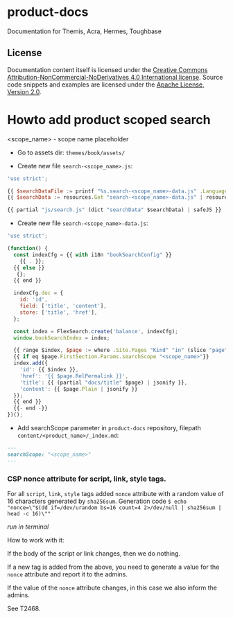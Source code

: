 # product-docs

Documentation for Themis, Acra, Hermes, Toughbase

## License

Documentation content itself is licensed under the
[Creative Commons Attribution-NonCommercial-NoDerivatives 4.0 International license][CC].
Source code snippets and examples are licensed under the
[Apache License, Version 2.0](LICENSE).

[CC]: https://creativecommons.org/licenses/by-nc-nd/4.0/


# Howto add product scoped search

<scope_name> - scope name placeholder

- Go to assets dir: `themes/book/assets/`

- Create new file `search-<scope_name>.js`:
```javascript
'use strict';

{{ $searchDataFile := printf "%s.search-<scope_name>-data.js" .Language.Lang }}
{{ $searchData := resources.Get "search-<scope_name>-data.js" | resources.ExecuteAsTemplate $searchDataFile . | resources.Minify | resources.Fingerprint }}

{{ partial "js/search.js" (dict "searchData" $searchData) | safeJS }}
```

- Create new file `search-<scope_name>-data.js`:
```javascript
'use strict';

(function() {
  const indexCfg = {{ with i18n "bookSearchConfig" }}
    {{ . }};
  {{ else }}
   {};
  {{ end }}

  indexCfg.doc = {
    id: 'id',
    field: ['title', 'content'],
    store: ['title', 'href'],
  };

  const index = FlexSearch.create('balance', indexCfg);
  window.bookSearchIndex = index;

  {{ range $index, $page := where .Site.Pages "Kind" "in" (slice "page" "section") }}
  {{ if eq $page.FirstSection.Params.searchScope "<scope_name>"}}
  index.add({
    'id': {{ $index }},
    'href': '{{ $page.RelPermalink }}',
    'title': {{ (partial "docs/title" $page) | jsonify }},
    'content': {{ $page.Plain | jsonify }}
  });
  {{ end }}
  {{- end -}}
})();
```

- Add searchScope parameter in `product-docs` repository, filepath `content/<product_name>/_index.md`:
```md
---
searchScope: "<scope_name>"
---
```

### CSP nonce attribute for script, link, style tags.
For all `script`, `link`, `style` tags added `nonce` attribute with a random value of 16 characters generated by `sha256sum`.
Generation code `$ echo "nonce=\"$(dd if=/dev/urandom bs=16 count=4 2>/dev/null | sha256sum | head -c 16)\""`

*run in terminal*

How to work with it:

If the body of the script or link changes, then we do nothing.

If a new tag is added from the above, you need to generate a value for the `nonce` attribute and report it to the admins.

If the value of the `nonce` attribute changes, in this case we also inform the admins.

See T2468.